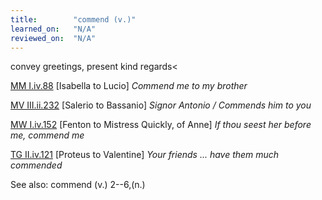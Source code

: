 ```yaml
---
title:        "commend (v.)"
learned_on:   "N/A"
reviewed_on:  "N/A"
---
```


convey greetings, present kind regards<

[MM I.iv.88](https://www.shakespeareswords.com/Public/Play.aspx?Act=1&Scene=4&WorkId=27#208821) \[Isabella to Lucio\] *Commend me to my brother*

[MV III.ii.232](https://www.shakespeareswords.com/Public/Play.aspx?Act=3&Scene=2&WorkId=18#177634) \[Salerio to Bassanio\] *Signor Antonio / Commends him to you*

[MW I.iv.152](https://www.shakespeareswords.com/Public/Play.aspx?Act=1&Scene=4&WorkId=29#216961) \[Fenton to Mistress Quickly, of Anne\] *If thou seest her before me, commend me*

[TG II.iv.121](https://www.shakespeareswords.com/Public/Play.aspx?Act=2&Scene=4&WorkId=5#129448) \[Proteus to Valentine\] *Your friends ... have them much commended*

See also: commend (v.) 2--6,(n.)
